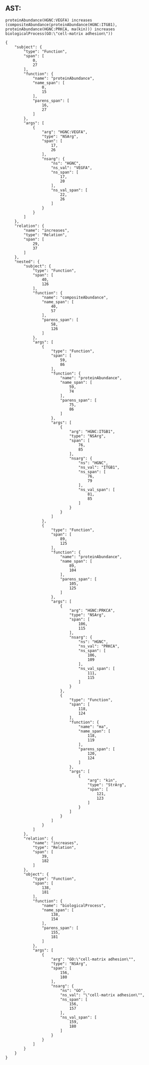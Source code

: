 ## AST:

    proteinAbundance(HGNC:VEGFA) increases (compositeAbundance(proteinAbundance(HGNC:ITGB1), proteinAbundance(HGNC:PRKCA, ma(kin))) increases biologicalProcess(GO:\"cell-matrix adhesion\"))

    {
        "subject": {
            "type": "Function",
            "span": [
                0,
                27
            ],
            "function": {
                "name": "proteinAbundance",
                "name_span": [
                    0,
                    15
                ],
                "parens_span": [
                    16,
                    27
                ]
            },
            "args": [
                {
                    "arg": "HGNC:VEGFA",
                    "type": "NSArg",
                    "span": [
                        17,
                        26
                    ],
                    "nsarg": {
                        "ns": "HGNC",
                        "ns_val": "VEGFA",
                        "ns_span": [
                            17,
                            20
                        ],
                        "ns_val_span": [
                            22,
                            26
                        ]
                    }
                }
            ]
        },
        "relation": {
            "name": "increases",
            "type": "Relation",
            "span": [
                29,
                37
            ]
        },
        "nested": {
            "subject": {
                "type": "Function",
                "span": [
                    40,
                    126
                ],
                "function": {
                    "name": "compositeAbundance",
                    "name_span": [
                        40,
                        57
                    ],
                    "parens_span": [
                        58,
                        126
                    ]
                },
                "args": [
                    {
                        "type": "Function",
                        "span": [
                            59,
                            86
                        ],
                        "function": {
                            "name": "proteinAbundance",
                            "name_span": [
                                59,
                                74
                            ],
                            "parens_span": [
                                75,
                                86
                            ]
                        },
                        "args": [
                            {
                                "arg": "HGNC:ITGB1",
                                "type": "NSArg",
                                "span": [
                                    76,
                                    85
                                ],
                                "nsarg": {
                                    "ns": "HGNC",
                                    "ns_val": "ITGB1",
                                    "ns_span": [
                                        76,
                                        79
                                    ],
                                    "ns_val_span": [
                                        81,
                                        85
                                    ]
                                }
                            }
                        ]
                    },
                    {
                        "type": "Function",
                        "span": [
                            89,
                            125
                        ],
                        "function": {
                            "name": "proteinAbundance",
                            "name_span": [
                                89,
                                104
                            ],
                            "parens_span": [
                                105,
                                125
                            ]
                        },
                        "args": [
                            {
                                "arg": "HGNC:PRKCA",
                                "type": "NSArg",
                                "span": [
                                    106,
                                    115
                                ],
                                "nsarg": {
                                    "ns": "HGNC",
                                    "ns_val": "PRKCA",
                                    "ns_span": [
                                        106,
                                        109
                                    ],
                                    "ns_val_span": [
                                        111,
                                        115
                                    ]
                                }
                            },
                            {
                                "type": "Function",
                                "span": [
                                    118,
                                    124
                                ],
                                "function": {
                                    "name": "ma",
                                    "name_span": [
                                        118,
                                        119
                                    ],
                                    "parens_span": [
                                        120,
                                        124
                                    ]
                                },
                                "args": [
                                    {
                                        "arg": "kin",
                                        "type": "StrArg",
                                        "span": [
                                            121,
                                            123
                                        ]
                                    }
                                ]
                            }
                        ]
                    }
                ]
            },
            "relation": {
                "name": "increases",
                "type": "Relation",
                "span": [
                    39,
                    182
                ]
            },
            "object": {
                "type": "Function",
                "span": [
                    138,
                    181
                ],
                "function": {
                    "name": "biologicalProcess",
                    "name_span": [
                        138,
                        154
                    ],
                    "parens_span": [
                        155,
                        181
                    ]
                },
                "args": [
                    {
                        "arg": "GO:\"cell-matrix adhesion\"",
                        "type": "NSArg",
                        "span": [
                            156,
                            180
                        ],
                        "nsarg": {
                            "ns": "GO",
                            "ns_val": "\"cell-matrix adhesion\"",
                            "ns_span": [
                                156,
                                157
                            ],
                            "ns_val_span": [
                                159,
                                180
                            ]
                        }
                    }
                ]
            }
        }
    }
